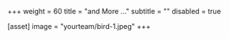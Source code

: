 +++
weight = 60
title = "and More ..."
subtitle = ""
disabled = true

[asset]
  image = "yourteam/bird-1.jpeg"
+++
